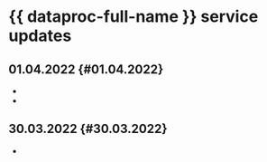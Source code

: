 # {{ dataproc-full-name }} service updates

## 01.04.2022 {#01.04.2022}

*
*

## 30.03.2022 {#30.03.2022}

*
